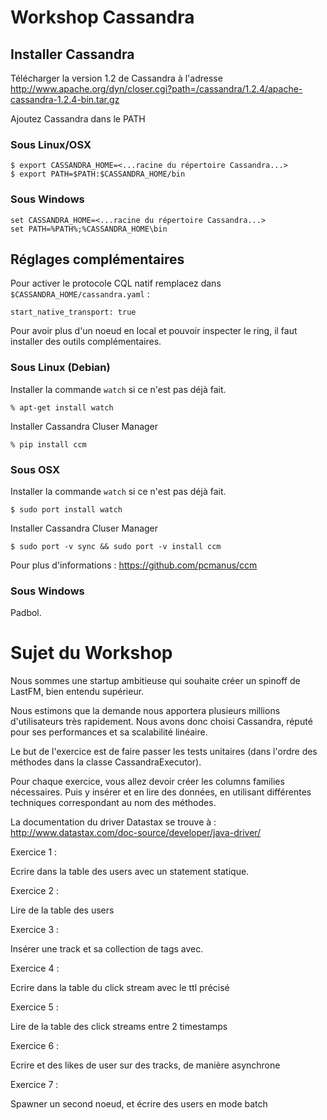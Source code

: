 # Workshop Cassandra

## Installer Cassandra

Télécharger la version 1.2 de Cassandra à l'adresse http://www.apache.org/dyn/closer.cgi?path=/cassandra/1.2.4/apache-cassandra-1.2.4-bin.tar.gz

Ajoutez Cassandra dans le PATH

### Sous Linux/OSX

    $ export CASSANDRA_HOME=<...racine du répertoire Cassandra...>
    $ export PATH=$PATH:$CASSANDRA_HOME/bin

### Sous Windows

    set CASSANDRA_HOME=<...racine du répertoire Cassandra...>
    set PATH=%PATH%;%CASSANDRA_HOME\bin

## Réglages complémentaires

Pour activer le protocole CQL natif remplacez dans `$CASSANDRA_HOME/cassandra.yaml` :

    start_native_transport: true

Pour avoir plus d'un noeud en local et pouvoir inspecter le ring, il faut installer des outils complémentaires.

### Sous Linux (Debian)

Installer la commande `watch` si ce n'est pas déjà fait.

    % apt-get install watch

Installer Cassandra Cluser Manager

    % pip install ccm

### Sous OSX

Installer la commande `watch` si ce n'est pas déjà fait.

    $ sudo port install watch

Installer Cassandra Cluser Manager

    $ sudo port -v sync && sudo port -v install ccm

Pour plus d'informations : https://github.com/pcmanus/ccm

### Sous Windows

Padbol.


Sujet du Workshop
=================

Nous sommes une startup ambitieuse qui souhaite créer un spinoff de LastFM,
bien entendu supérieur.

Nous estimons que la demande nous apportera plusieurs millions d'utilisateurs
très rapidement. Nous avons donc choisi Cassandra, réputé pour ses performances
et sa scalabilité linéaire.

Le but de l'exercice est de faire passer les tests unitaires (dans l'ordre des
méthodes dans la classe CassandraExecutor).

Pour chaque exercice, vous allez devoir créer les columns families nécessaires.
Puis y insérer et en lire des données, en utilisant différentes techniques correspondant
au nom des méthodes.

La documentation du driver Datastax se trouve à : http://www.datastax.com/doc-source/developer/java-driver/

Exercice 1 :

Ecrire dans la table des users avec un statement statique.

Exercice 2 :

Lire de la table des users

Exercice 3 :

Insérer une track et sa collection de tags avec.

Exercice 4 :

Ecrire dans la table du click stream avec le ttl précisé

Exercice 5 :

Lire de la table des click streams entre 2 timestamps

Exercice 6 :

Ecrire et des likes de user sur des tracks, de manière asynchrone

Exercice 7 :

Spawner un second noeud, et écrire des users en mode batch


